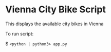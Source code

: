 # Vienna City Bike Script

This displays the available city bikes in Vienna

To run script:

$ `<python | python3> app.py`